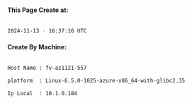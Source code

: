 
   
#### This Page Create at:

```bash

2024-11-13 - 16:37:16 UTC

```

#### Create By Machine:

```bash

Host Name : fv-az1121-557

platform  : Linux-6.5.0-1025-azure-x86_64-with-glibc2.35

Ip Local  : 10.1.0.184

```

